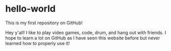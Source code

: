 # hello-world
This is my first repository on GitHub! 

Hey y'all! I like to play video games, code, drum, and hang out with friends. I hope
to learn a lot on GitHub as I have seen this website before but never learned how to properly
use it!
